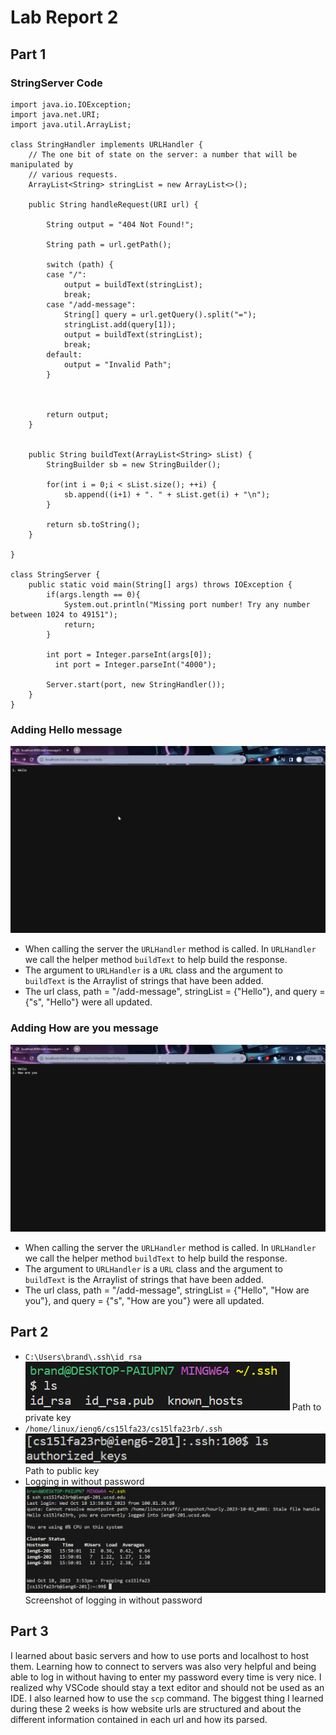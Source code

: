 # Lab Report 2

## Part 1

### StringServer Code
```
import java.io.IOException;
import java.net.URI;
import java.util.ArrayList;

class StringHandler implements URLHandler {
	// The one bit of state on the server: a number that will be manipulated by
	// various requests.
	ArrayList<String> stringList = new ArrayList<>();

	public String handleRequest(URI url) {
		
		String output = "404 Not Found!";
		
		String path = url.getPath();
		
		switch (path) {
		case "/":
			output = buildText(stringList);
			break;
		case "/add-message":
			String[] query = url.getQuery().split("=");
			stringList.add(query[1]);
			output = buildText(stringList);
			break;
		default:
			output = "Invalid Path";
		}
		
		
		
		return output;
	}
	
	
	public String buildText(ArrayList<String> sList) {
		StringBuilder sb = new StringBuilder();
		
		for(int i = 0;i < sList.size(); ++i) {
			sb.append((i+1) + ". " + sList.get(i) + "\n");
		}
		
		return sb.toString();
	}
	
}

class StringServer {
    public static void main(String[] args) throws IOException {
        if(args.length == 0){
            System.out.println("Missing port number! Try any number between 1024 to 49151");
            return;
        }

        int port = Integer.parseInt(args[0]);
    	  int port = Integer.parseInt("4000");

        Server.start(port, new StringHandler());
    }
}
```

### Adding Hello message
![Hello](/LabReport2Assets/Hello.png)
* When calling the server the `URLHandler` method is called. In `URLHandler` we call the helper method `buildText` to help build the response.
* The argument to `URLHandler` is a `URL` class and the argument to `buildText` is the Arraylist of strings that have been added.
* The url class, path = "/add-message", stringList = {"Hello"}, and query = {"s", "Hello"} were all updated.


### Adding How are you message
![Howareyou](LabReport2Assets/How-are-you.png)
* When calling the server the `URLHandler` method is called. In `URLHandler` we call the helper method `buildText` to help build the response.
* The argument to `URLHandler` is a `URL` class and the argument to `buildText` is the Arraylist of strings that have been added.
* The url class, path = "/add-message", stringList = {"Hello", "How are you"}, and query = {"s", "How are you"} were all updated.

## Part 2

* ```C:\Users\brand\.ssh\id_rsa``` \
  ![Private Key](/LabReport2Assets/Private-Key.png)
  Path to private key
* ```/home/linux/ieng6/cs15lfa23/cs15lfa23rb/.ssh``` \
  ![Public Key](/LabReport2Assets/Public-Key.png)
  Path to public key
* Logging in without password
  ![SSH no pwd](/LabReport2Assets/SSH.png)
  Screenshot of logging in without password


## Part 3
  I learned about basic servers and how to use ports and localhost to host them. Learning how to connect to servers was also very helpful and being able to log in without having to enter my password every time is very nice. I realized why VSCode should stay a text editor and should not be used as an IDE. I also learned how to use the ```scp``` command. The biggest thing I learned during these 2 weeks is how website urls are structured and about the different information contained in each url and how its parsed.
  
  

